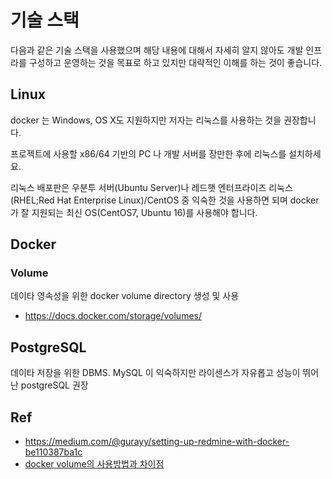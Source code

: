 # 기술 스택
<!-- toc -->

다음과 같은 기술 스택을 사용했으며 해당 내용에 대해서 자세히 알지 않아도 개발 인프라를 구성하고 운영하는 것을 목표로 하고 있지만 대략적인 이해를 하는 것이 좋습니다.



## Linux

docker 는 Windows, OS X도 지원하지만 저자는 리눅스를 사용하는 것을 권장합니다.

프로젝트에 사용할 x86/64 기반의 PC 나 개발 서버를 장만한 후에 리눅스를 설치하세요.

리눅스 배포판은 우분투 서버(Ubuntu Server)나 레드햇 엔터프라이즈 리눅스(RHEL;Red Hat Enterprise Linux)/CentOS 중 익숙한 것을 사용하면 되며 docker 가 잘 지원되는 최신 OS(CentOS7, Ubuntu 16)를 사용해야 합니다.

## Docker

### Volume

데이타 영속성을 위한 docker volume directory 생성 및 사용

* https://docs.docker.com/storage/volumes/

## PostgreSQL

데이타 저장을 위한 DBMS.
MySQL 이 익숙하지만 라이센스가 자유롭고 성능이 뛰어난 postgreSQL 권장 

## Ref
* https://medium.com/@gurayy/setting-up-redmine-with-docker-be110387ba1c
* [docker volume의 사용방법과 차이점](https://darkrasid.github.io/docker/container/volume/2017/05/10/docker-volumes.html)

